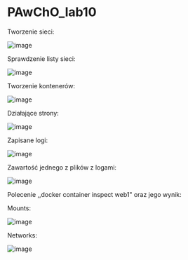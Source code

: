 # PAwChO_lab10

Tworzenie sieci:

![image](https://github.com/Minlok3/PAwChO_lab10/assets/161515539/c3400142-0a6a-4519-900a-d7a1321d8544)

Sprawdzenie listy sieci:

![image](https://github.com/Minlok3/PAwChO_lab10/assets/161515539/30ba7ad7-da2d-42a0-bbce-d764358f0bcf)

Tworzenie kontenerów:

![image](https://github.com/Minlok3/PAwChO_lab10/assets/161515539/0107f63a-4c07-44ae-b163-d30c7490bdf0)

Działające strony:

![image](https://github.com/Minlok3/PAwChO_lab10/assets/161515539/f73b605e-f92a-42ab-82f4-e1fbc6c585cc)

Zapisane logi:

![image](https://github.com/Minlok3/PAwChO_lab10/assets/161515539/6e2ef250-c065-4811-97e0-1d5f5cf3ec2e)

Zawartość jednego z plików z logami:

![image](https://github.com/Minlok3/PAwChO_lab10/assets/161515539/567c9630-6560-4c10-b2a2-a50882d26820)

Polecenie ,,docker container inspect web1" oraz jego wynik:


Mounts:

![image](https://github.com/Minlok3/PAwChO_lab10/assets/161515539/993aab9f-c884-451d-b5fc-91b69fe1963a)

Networks:

![image](https://github.com/Minlok3/PAwChO_lab10/assets/161515539/af16907b-bfa8-46ee-b043-90eb9bbf1c3e)

